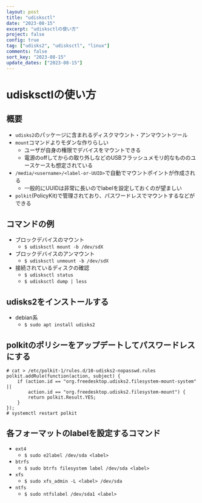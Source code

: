 ```yaml
---
layout: post
title: "udisksctl"
date: "2023-08-15"
excerpt: "udisksctlの使い方"
project: false
config: true
tag: ["udisks2", "udisksctl", "linux"]
comments: false
sort_key: "2023-08-15"
update_dates: ["2023-08-15"]
---
```


# udisksctlの使い方

## 概要
 - `udisks2`のパッケージに含まれるディスクマウント・アンマウントツール
 - `mount`コマンドよりモダンな作りらしい
   - ユーザが自身の権限でデバイスをマウントできる
   - 電源のoffしてからの取り外しなどのUSBフラッシュメモリ的なもののユースケースも想定されている
 - `/media/<username>/<label-or-UUID>`で自動でマウントポイントが作成される
   - 一般的にUUIDは非常に長いのでlabelを設定しておくのが望ましい
 - `polkit`(PolicyKit)で管理されており、パスワードレスでマウントするなどができる

## コマンドの例
 - ブロックデバイスのマウント
   - `$ udisksctl mount -b /dev/sdX`
 - ブロックデバイスのアンマウント
   - `$ udisksctl unmount -b /dev/sdX`
 - 接続されているディスクの確認
   - `$ udisksctl status`
   - `$ udisksctl dump | less`

## udisks2をインストールする
 - debian系
   - `$ sudo apt install udisks2`
 
## polkitのポリシーをアップデートしてパスワードレスにする

```console
# cat > /etc/polkit-1/rules.d/10-udisks2-nopasswd.rules
polkit.addRule(function(action, subject) {
    if (action.id == "org.freedesktop.udisks2.filesystem-mount-system" ||
        action.id == "org.freedesktop.udisks2.filesystem-mount") {
        return polkit.Result.YES;
    }
});
# systemctl restart polkit
```

## 各フォーマットのlabelを設定するコマンド
 - `ext4`
   - `$ sudo e2label /dev/sda <label>`
 - `btrfs`
   - `$ sudo btrfs filesystem label /dev/sda <label>`
 - `xfs`
   - `$ sudo xfs_admin -L <label> /dev/sda`
 - `ntfs`
   - `$ sudo ntfslabel /dev/sda1 <label>`

